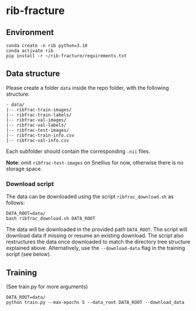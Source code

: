 # rib-fracture

## Environment

```
conda create -n rib python=3.10
conda activate rib
pip install -r ~/rib-fracture/requirements.txt
```

## Data structure

Please create a folder `data` inside the repo folder, with the following structure:
```
- data/
|-- ribfrac-train-images/
|-- ribfrac-train-labels/
|-- ribfrac-val-images/
|-- ribfrac-val-labels/
|-- ribfrac-test-images/
|-- ribfrac-train-info.csv
|-- ribfrac-val-info.csv
```

Each subfolder should contain the corresponding `.nii` files.

**Note**: omit `ribfrac-test-images` on Snellius for now, otherwise there is no storage space.

### Download script

The data can be downloaded using the script `ribfrac_download.sh` as follows:

```
DATA_ROOT=data/
bash ribfrac_download.sh DATA_ROOT
```

The data will be downloaded in the provided path `DATA_ROOT`. The script will download data if missing or resume an existing download. The script also restructures the data once downloaded to match the directory tree structure explained above. Alternatively, use the `--download-data` flag in the training script (see below).

## Training
(See train.py for more arguments)

```
DATA_ROOT=data/
python train.py --max-epochs 5 --data_root DATA_ROOT --download_data
```